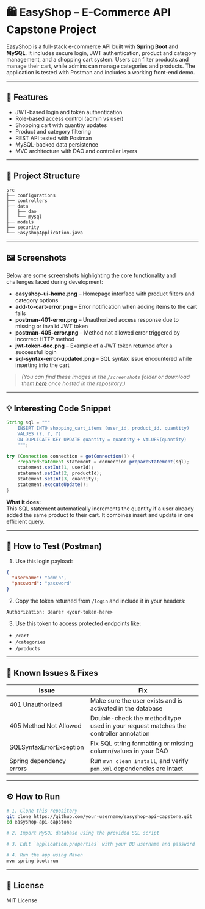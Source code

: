 # 🛍️ EasyShop – E-Commerce API Capstone Project

EasyShop is a full-stack e-commerce API built with **Spring Boot** and **MySQL**. It includes secure login, JWT authentication, product and category management, and a shopping cart system. Users can filter products and manage their cart, while admins can manage categories and products. The application is tested with Postman and includes a working front-end demo.

---

## 🚀 Features

- JWT-based login and token authentication  
- Role-based access control (admin vs user)  
- Shopping cart with quantity updates  
- Product and category filtering  
- REST API tested with Postman  
- MySQL-backed data persistence  
- MVC architecture with DAO and controller layers  

---

## 📂 Project Structure

```
src
├── configurations
├── controllers
├── data
│   ├── dao
│   └── mysql
├── models
├── security
└── EasyshopApplication.java
```

---

## 🖼️ Screenshots

Below are some screenshots highlighting the core functionality and challenges faced during development:

- **easyshop-ui-home.png** – Homepage interface with product filters and category options  
- **add-to-cart-error.png** – Error notification when adding items to the cart fails  
- **postman-401-error.png** – Unauthorized access response due to missing or invalid JWT token  
- **postman-405-error.png** – Method not allowed error triggered by incorrect HTTP method  
- **jwt-token-doc.png** – Example of a JWT token returned after a successful login  
- **sql-syntax-error-updated.png** – SQL syntax issue encountered while inserting into the cart

> *(You can find these images in the `/screenshots` folder or download them [here](https://github.com/YearUpSpring2025-AT/EasyShop-Api-Capstone/blob/main/easyshop-readme-images.zip) once hosted in the repository.)*

---

## 💡 Interesting Code Snippet

```java
String sql = """
    INSERT INTO shopping_cart_items (user_id, product_id, quantity)
    VALUES (?, ?, ?)
    ON DUPLICATE KEY UPDATE quantity = quantity + VALUES(quantity)
    """;

try (Connection connection = getConnection()) {
    PreparedStatement statement = connection.prepareStatement(sql);
    statement.setInt(1, userId);
    statement.setInt(2, productId);
    statement.setInt(3, quantity);
    statement.executeUpdate();
}
```

**What it does:**  
This SQL statement automatically increments the quantity if a user already added the same product to their cart. It combines insert and update in one efficient query.

---

## 🧪 How to Test (Postman)

1. Use this login payload:
```json
{
  "username": "admin",
  "password": "password"
}
```

2. Copy the token returned from `/login` and include it in your headers:
```
Authorization: Bearer <your-token-here>
```

3. Use this token to access protected endpoints like:
- `/cart`
- `/categories`
- `/products`

---

## 🐛 Known Issues & Fixes

| Issue | Fix |
|-------|-----|
| 401 Unauthorized | Make sure the user exists and is activated in the database |
| 405 Method Not Allowed | Double-check the method type used in your request matches the controller annotation |
| SQLSyntaxErrorException | Fix SQL string formatting or missing column/values in your DAO |
| Spring dependency errors | Run `mvn clean install`, and verify `pom.xml` dependencies are intact |

---

## ⚙️ How to Run

```bash
# 1. Clone this repository
git clone https://github.com/your-username/easyshop-api-capstone.git
cd easyshop-api-capstone

# 2. Import MySQL database using the provided SQL script

# 3. Edit `application.properties` with your DB username and password

# 4. Run the app using Maven
mvn spring-boot:run
```

---

## 📜 License

MIT License
